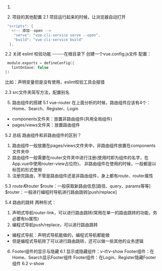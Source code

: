 1. 

2. 项目的其他配置
2.1  项目运行起来的时候，让浏览器自动打开
```c
 "scripts": {
   <!-- 添加--open -->
    "serve": "vue-cli-service serve --open",
    "build": "vue-cli-service build"
  },
```

2.2 关闭 eslint 校验功能
------在根目录下 创建一个vue.config.js文件 配置：
```C
 module.exports = defineConfig({
   lintOnSave: false
})
```
比如：声明变量但是没有使用，eslint校验工具会报错

2.3 src文件夹简写方法，配置别名



5. 路由组件的搭建
5.1 vue-router
在上面分析的时候，路由组件应该有4个：Home、Search、Register、Login
- components文件夹：放置非路由组件(共用全局组件)
- pages/views文件夹：放置路由组件
  
5.2 总结
路由组件和非路由组件的区别？
1. 路由组件一般放置在pages/views文件夹中，非路由组件放置在components文件夹中
2. 路由组件一般需要在router文件夹中进行注册(使用时即为组件的名字，在App.vue中使用router-view占位符)， 非路由组件在使用的时候，一般都是以标签的形式使用
3. 注册完路由，不管是路由组件还是非路由组件，身上都有$route、$router属性

5.3 $route和$router
$route：一般获取新路由信息[路径、query、params等等]
$router：一般进行编程时导航进行路由跳转[push/replace]

5.4 路由的跳转
两种形式：
1. 声明式导航router-link，可以进行路由跳转(常用在单一的路由跳转的功能，务必要有to属性)
2. 编程式导航push/replace，可以进行路由跳转
- 编程式导航：声明式导航能做的，编程式导航都能做
- 但是编程式导航除了可以进行路由跳转，还可以做一些其他的业务逻辑
  

6. Footer组件的显示与隐藏
6.1 显示或隐藏组件：v-if/v-show
Footer组件：在Home、Search显示Footer组件
Footer组件：在Login、Register隐藏Footer组件
6.2 v-show






